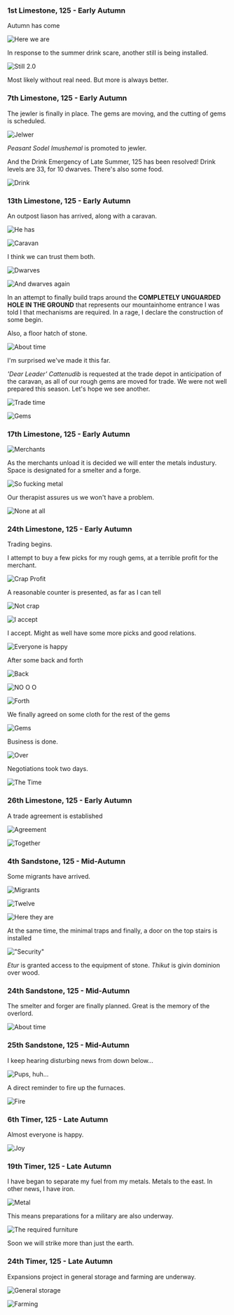 ### 1st Limestone, 125 - Early Autumn

Autumn has come

![Here we are](http://pixxx.wtf.cat/image/1z341B0F3u3v/Image%202014-07-30%20at%204.02.27%20AM.png)

In response to the summer drink scare, another still is being installed.

![Still 2.0](http://pixxx.wtf.cat/image/1X3c3D311p00/Image%202014-07-30%20at%204.03.10%20AM.png)

Most likely without real need. But more is always better.

### 7th Limestone, 125 - Early Autumn

The jewler is finally in place. The gems are moving, and the cutting of gems is scheduled.

![Jelwer](http://pixxx.wtf.cat/image/3h3o180Q3h0Z/Image%202014-07-30%20at%204.09.04%20AM.png)

*Peasant Sodel Imushemal* is promoted to jewler.

And the Drink Emergency of Late Summer, 125 has been resolved! Drink levels are 33, for 10 dwarves.
There's also some food.

![Drink](http://pixxx.wtf.cat/image/2L0e1w302A2A/Image%202014-07-30%20at%204.10.34%20AM.png)

### 13th Limestone, 125 - Early Autumn

An outpost liason has arrived, along with a caravan.

![He has](http://pixxx.wtf.cat/image/2s3R0y0X2S46/Image%202014-07-30%20at%204.16.38%20AM.png)

![Caravan](http://pixxx.wtf.cat/image/3414270Q2x1X/Image%202014-07-30%20at%204.18.50%20AM.png)

I think we can trust them both.

![Dwarves](http://pixxx.wtf.cat/image/040i2L0I1R3Z/Image%202014-07-30%20at%204.17.47%20AM.png)

![And dwarves again](http://pixxx.wtf.cat/image/2f2p010V3P2r/Image%202014-07-30%20at%204.19.56%20AM.png)

In an attempt to finally build traps around the **COMPLETELY UNGUARDED HOLE IN THE GROUND** that represents our
mountainhome entrance I was told I that mechanisms are required. In a rage, I declare the construction of some begin.

Also, a floor hatch of stone.

![About time](http://pixxx.wtf.cat/image/1R0D3x2w440G/Image%202014-08-01%20at%201.36.24%20AM.png)

I'm surprised we've made it this far.

*'Dear Leader' Cattenudib* is requested at the trade depot in anticipation of the caravan, as all of our rough gems
are moved for trade. We were not well prepared this season. Let's hope we see another.

![Trade time](http://pixxx.wtf.cat/image/2T1w3M302G05/Image%202014-08-01%20at%201.39.23%20AM.png)

![Gems](http://pixxx.wtf.cat/image/281k0g09001P/Image%202014-08-01%20at%201.38.44%20AM.png)

### 17th Limestone, 125 - Early Autumn

![Merchants](http://pixxx.wtf.cat/image/0o362J2K1e0m/Image%202014-08-01%20at%201.45.43%20AM.png)

As the merchants unload it is decided we will enter the metals industury. Space is designated for a smelter
and a forge.

![So fucking metal](http://pixxx.wtf.cat/image/0P1K2020310O/Image%202014-08-01%20at%201.43.39%20AM.png)

Our therapist assures us we won't have a problem.

![None at all](http://pixxx.wtf.cat/image/0z1N0r3M0p3Q/Image%202014-08-01%20at%201.44.39%20AM.png)

### 24th Limestone, 125 - Early Autumn

Trading begins.

I attempt to buy a few picks for my rough gems, at a terrible profit for the merchant.

![Crap Profit](http://pixxx.wtf.cat/image/0N3Q3f0i3t0r/Image%202014-08-01%20at%201.57.47%20AM.png)

A reasonable counter is presented, as far as I can tell

![Not crap](http://pixxx.wtf.cat/image/1H3r022w0o3D/Image%202014-08-01%20at%201.58.16%20AM.png)

![I accept](http://pixxx.wtf.cat/image/3t2K250R100P/Image%202014-08-01%20at%201.58.27%20AM.png)

I accept. Might as well have some more picks and good relations.

![Everyone is happy](http://pixxx.wtf.cat/image/1t01082D2S09/Image%202014-08-01%20at%202.01.09%20AM.png)

After some back and forth

![Back](http://f.cl.ly/items/0W3b2b2x2W3W152C403D/Image%202014-08-01%20at%202.02.04%20AM.png)

![NO O O](http://f.cl.ly/items/0y1k3O3n2E04453Z3F2H/Image%202014-08-01%20at%202.02.25%20AM.png)

![Forth](http://f.cl.ly/items/2P2q3j2A0d1y3y2l1D33/Image%202014-08-01%20at%202.02.46%20AM.png)

We finally agreed on some cloth for the rest of the gems

![Gems](http://f.cl.ly/items/2q3Q0U0y1W3k2U1Z232E/Image%202014-08-01%20at%202.02.58%20AM.png)

Business is done.

![Over](http://pixxx.wtf.cat/image/2U0747401f19/Image%202014-08-01%20at%202.05.05%20AM.png)

Negotiations took two days.

![The Time](http://pixxx.wtf.cat/image/3a3505451D2P/Image%202014-08-01%20at%202.06.11%20AM.png)

### 26th Limestone, 125 - Early Autumn

A trade agreement is established

![Agreement](http://f.cl.ly/items/3u3T2r0C1U3J1l0A2V2L/Image%202014-08-01%20at%202.09.30%20AM.png)

![Together](http://pixxx.wtf.cat/image/1g27190t3B0r/Image%202014-08-01%20at%202.10.43%20AM.png)

### 4th Sandstone, 125 - Mid-Autumn

Some migrants have arrived.

![Migrants](http://pixxx.wtf.cat/image/000G24271p3r/Image%202014-08-01%20at%202.13.56%20AM.png)

![Twelve](http://pixxx.wtf.cat/image/3J3w1U1p3i00/Image%202014-08-01%20at%202.15.17%20AM.png)

![Here they are](http://pixxx.wtf.cat/image/0n1q1o0m2w3U/Image%202014-08-01%20at%202.17.58%20AM.png)

At the same time, the minimal traps and finally, a door on the top stairs is installed

!["Security"](http://pixxx.wtf.cat/image/1R2x3B0h383E/Image%202014-08-01%20at%202.16.02%20AM.png)

*Etur* is granted access to the equipment of stone. *Thikut* is givin dominion over wood.

### 24th Sandstone, 125 - Mid-Autumn

The smelter and forger are finally planned. Great is the memory of the overlord.

![About time](http://pixxx.wtf.cat/image/1m431D3j2N2q/Image%202014-08-01%20at%202.46.59%20AM.png)

### 25th Sandstone, 125 - Mid-Autumn

I keep hearing disturbing news from down below...

![Pups, huh...](http://pixxx.wtf.cat/image/1j0t2B25402a/Image%202014-08-01%20at%202.48.10%20AM.png)

A direct reminder to fire up the furnaces.

![Fire](http://pixxx.wtf.cat/image/1I2i0m1x082m/Image%202014-08-01%20at%202.50.13%20AM.png)

### 6th Timer, 125 - Late Autumn

Almost everyone is happy.

![Joy](http://pixxx.wtf.cat/image/3X431t2c1w33/Image%202014-08-01%20at%202.53.49%20AM.png)

### 19th Timer, 125 - Late Autumn

I have began to separate my fuel from my metals. Metals to the east.
In other news, I have iron.

![Metal](http://pixxx.wtf.cat/image/2x0r2p2J1g3b/Image%202014-08-01%20at%202.59.19%20AM.png)

This means preparations for a military are also underway.

![The required furniture](http://pixxx.wtf.cat/image/420W1N461d1v/Image%202014-08-01%20at%203.01.25%20AM.png)

Soon we will strike more than just the earth.

### 24th Timer, 125 - Late Autumn

Expansions project in general storage and farming are underway.

![General storage](http://pixxx.wtf.cat/image/3P3j0W0r0h13/Image%202014-08-01%20at%203.03.51%20AM.png)

![Farming](http://pixxx.wtf.cat/image/0r331f2s3M3S/Image%202014-08-01%20at%203.04.47%20AM.png)
